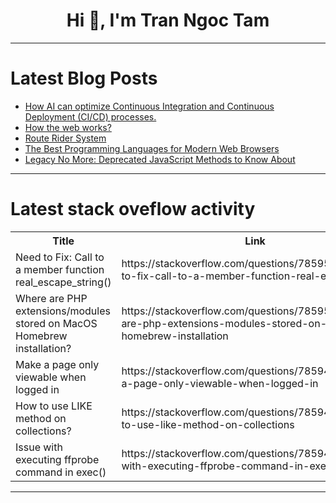 <h1 align="center">Hi 👋, I'm Tran Ngoc Tam</h1>

---

# Latest Blog Posts 
<!-- BLOG-POST-LIST:START -->
- [How AI can optimize Continuous Integration and Continuous Deployment &lpar;CI/CD&rpar; processes.](https://dev.to/devops_den/how-ai-can-optimize-continuous-integration-and-continuous-deployment-cicd-processes-4f67)
- [How the web works?](https://dev.to/34shifty/how-the-web-works-12il)
- [Route Rider System](https://dev.to/akramghaleb/route-rider-system-3dc8)
- [The Best Programming Languages for Modern Web Browsers](https://dev.to/karthik_n/the-best-programming-languages-for-modern-web-browsers-2p1a)
- [Legacy No More: Deprecated JavaScript Methods to Know About](https://dev.to/karthik_n/legacy-no-more-deprecated-javascript-methods-to-know-about-5gkb)
<!-- BLOG-POST-LIST:END -->

---

# Latest stack oveflow activity
<table>
  <tr><th>Title</th><th>Link</th></tr>
  <!-- STACKOVERFLOW:START --><tr><td>Need to Fix: Call to a member function real_escape_string&lpar;&rpar;</td><td>https://stackoverflow.com/questions/78595020/need-to-fix-call-to-a-member-function-real-escape-string</td></tr><tr><td>Where are PHP extensions/modules stored on MacOS Homebrew installation?</td><td>https://stackoverflow.com/questions/78595007/where-are-php-extensions-modules-stored-on-macos-homebrew-installation</td></tr><tr><td>Make a page only viewable when logged in</td><td>https://stackoverflow.com/questions/78594940/make-a-page-only-viewable-when-logged-in</td></tr><tr><td>How to use LIKE method on collections?</td><td>https://stackoverflow.com/questions/78594932/how-to-use-like-method-on-collections</td></tr><tr><td>Issue with executing ffprobe command in exec&lpar;&rpar;</td><td>https://stackoverflow.com/questions/78594822/issue-with-executing-ffprobe-command-in-exec</td></tr><!-- STACKOVERFLOW:END -->
</table>

---


